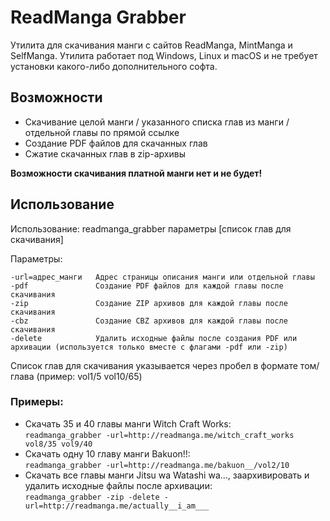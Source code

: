 # ReadManga Grabber

Утилита для скачивания манги с сайтов ReadManga, MintManga и SelfManga. Утилита работает под Windows, Linux и macOS и не требует установки какого-либо дополнительного софта.

## Возможности

* Скачивание целой манги / указанного списка глав из манги / отдельной главы по прямой ссылке
* Создание PDF файлов для скачанных глав
* Сжатие скачанных глав в zip-архивы

**Возможности скачивания платной манги нет и не будет!**

## Использование

Использование: readmanga_grabber параметры [список глав для скачивания]

Параметры:
```
-url=адрес_манги   Адрес страницы описания манги или отдельной главы
-pdf               Создание PDF файлов для каждой главы после скачивания
-zip               Создание ZIP архивов для каждой главы после скачивания
-cbz               Создание CBZ архивов для каждой главы после скачивания
-delete            Удалить исходные файлы после создания PDF или архивации (используется только вместе с флагами -pdf или -zip)
```

Список глав для скачивания указывается через пробел в формате том/глава (пример: vol1/5 vol10/65)

### Примеры:

* Скачать 35 и 40 главы манги Witch Craft Works:  
`readmanga_grabber -url=http://readmanga.me/witch_craft_works vol8/35 vol9/40`
* Скачать одну 10 главу манги Bakuon!!:  
`readmanga_grabber -url=http://readmanga.me/bakuon__/vol2/10`
* Скачать все главы манги Jitsu wa Watashi wa..., заархивировать и удалить исходные файлы после архивации:  
`readmanga_grabber -zip -delete -url=http://readmanga.me/actually__i_am___`